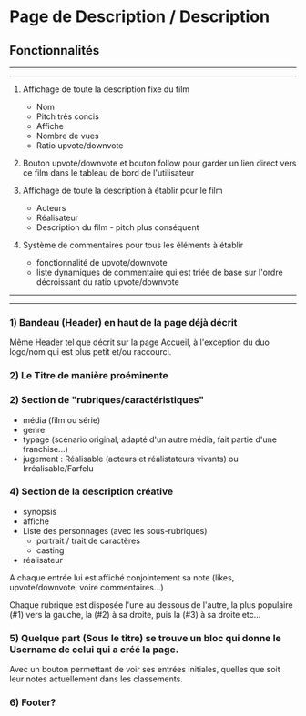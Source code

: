 # Page de Description / Description

## Fonctionnalités


---
---

1) Affichage de toute la description fixe du film

    - Nom
    - Pitch très concis
    - Affiche
    - Nombre de vues
    - Ratio upvote/downvote


1) Bouton upvote/downvote et bouton follow pour garder un lien direct vers ce film dans le tableau de bord de l'utilisateur


1) Affichage de toute la description à établir pour le film

    - Acteurs
    - Réalisateur
    - Description du film - pitch plus conséquent


1) Système de commentaires pour tous les éléments à établir 

    - fonctionnalité de upvote/downvote
    - liste dynamiques de commentaire qui est triée de base sur l'ordre décroissant du ratio upvote/downvote


---
---

### 1) Bandeau (Header) en haut de la page déjà décrit

Même Header tel que décrit sur la page Accueil, à l'exception du duo logo/nom qui est plus petit et/ou raccourci.

### 2) Le Titre de manière proéminente

### 2) Section de "rubriques/caractéristiques"
- média (film ou série)
- genre
- typage (scénario original, adapté d'un autre média, fait partie d'une franchise...)
- jugement : Réalisable (acteurs et réalistateurs vivants) ou Irréalisable/Farfelu

### 4) Section de la description créative
- synopsis
- affiche
- Liste des personnages (avec les sous-rubriques)
    - portrait / trait de caractères
    - casting
- réalisateur

A chaque entrée lui est affiché conjointement sa note (likes, upvote/downvote, voire commentaires...)

Chaque rubrique est disposée l'une au dessous de l'autre, la plus populaire (#1) vers la gauche, la (#2) à sa droite, puis la (#3) à sa droite etc... 

### 5) Quelque part (Sous le titre) se trouve un bloc qui donne le Username de celui qui a créé la page.
Avec un bouton permettant de voir ses entrées initiales, quelles que soit leur notes actuellement dans les classements.


### 6) Footer?




